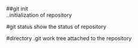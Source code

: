 ##git init	
..initialization of repository

#git status
show the status of repository

#directory .git
work tree attached to the repository

